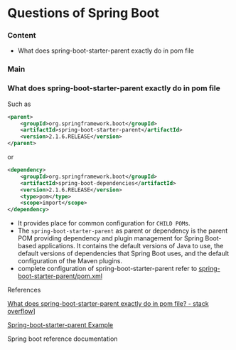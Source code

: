 # Questions of Spring Boot

### Content

- What does spring-boot-starter-parent exactly do in pom file



### Main



### What does spring-boot-starter-parent exactly do in pom file

Such as

```xml
<parent>
	<groupId>org.springframework.boot</groupId>
	<artifactId>spring-boot-starter-parent</artifactId>
	<version>2.1.6.RELEASE</version>
</parent>
```

or

```xml
<dependency>
	<groupId>org.springframework.boot</groupId>
	<artifactId>spring-boot-dependencies</artifactId>
	<version>2.1.6.RELEASE</version>
	<type>pom</type>
	<scope>import</scope>
</dependency>
```

- It provides place for common configuration for `CHILD POM`s.
- The `spring-boot-starter-parent` as parent or dependency is the parent POM providing dependency and plugin management for Spring Boot-based applications. It contains the default versions of Java to use, the default versions of dependencies that Spring Boot uses, and the default configuration of the Maven plugins. 
- complete configuration of spring-boot-starter-parent  refer to [spring-boot-starter-parent/pom.xml](https://github.com/spring-projects/spring-boot/blob/master/spring-boot-project/spring-boot-starters/spring-boot-starter-parent/pom.xml)

References

[What does spring-boot-starter-parent exactly do in pom file? - stack overflow](https://stackoverflow.com/questions/43305016/what-does-spring-boot-starter-parent-exactly-do-in-pom-file)]

[Spring-boot-starter-parent Example](https://howtodoinjava.com/spring-boot2/spring-boot-starter-parent-dependency/)

Spring boot reference documentation


